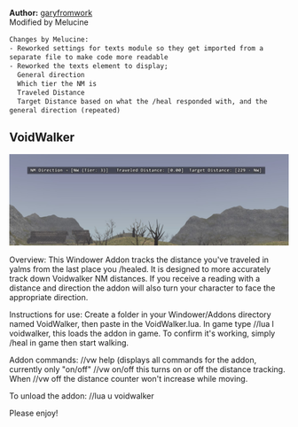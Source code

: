 **Author:** [garyfromwork](https://github.com/garyfromwork/ffxi-windower/tree/master/VoidWalker) 
<br>
Modified by Melucine
<br>

```
Changes by Melucine:
- Reworked settings for texts module so they get imported from a separate file to make code more readable
- Reworked the texts element to display;
  General direction
  Which tier the NM is
  Traveled Distance
  Target Distance based on what the /heal responded with, and the general direction (repeated)
```


## VoidWalker

![demo](https://github.com/johan-sorman/Windower-addons/blob/main/addons/Voidwalker/demo-1.jpg?raw=true)




Overview: This Windower Addon tracks the distance you've traveled in yalms from the last place you /healed.
It is designed to more accurately track down Voidwalker NM distances. If you receive a reading with a distance and direction
the addon will also turn your character to face the appropriate direction.

Instructions for use: Create a folder in your Windower/Addons directory named VoidWalker, then paste in the VoidWalker.lua.
In game type //lua l voidwalker, this loads the addon in game. To confirm it's working, simply /heal in game then start walking.

Addon commands:
  //vw help (displays all commands for the addon, currently only "on/off"
  //vw on/off this turns on or off the distance tracking. When //vw off the distance counter won't increase while moving.

To unload the addon: //lua u voidwalker

Please enjoy!
